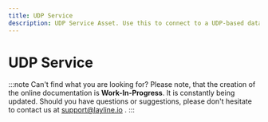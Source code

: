 ```yaml
---
title: UDP Service
description: UDP Service Asset. Use this to connect to a UDP-based data source.
---
```


# UDP Service

:::note Can't find what you are looking for?
Please note, that the creation of the online documentation is **Work-In-Progress**. It is constantly being updated.
Should you have questions or suggestions, please don't hesitate to contact us at support@layline.io .
:::


